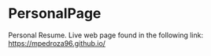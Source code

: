 # PersonalPage
 Personal Resume. Live web page found in the following link: https://mpedroza96.github.io/
